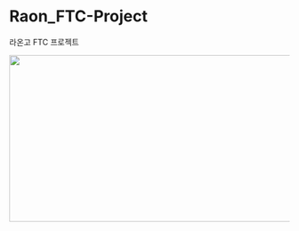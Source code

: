 # Raon_FTC-Project
라온고 FTC 프로젝트

<a href="https://www.gitanimals.org/en_US?utm_medium=image&utm_source=Sino0276&utm_content=farm">
<img
  src="https://render.gitanimals.org/farms/Sino0276"
  width="600"
  height="300"
/>
</a>
